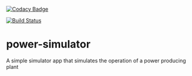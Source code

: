 [![Codacy Badge](https://api.codacy.com/project/badge/Grade/83364a10ed534f6e8961564d4877a039)](https://www.codacy.com/app/joesan/power-simulator?utm_source=github.com&amp;utm_medium=referral&amp;utm_content=joesan/power-simulator&amp;utm_campaign=Badge_Grade)

[![Build Status](https://travis-ci.org/joesan/power-simulator.svg?branch=master)](https://travis-ci.org/joesan/power-simulator)

# power-simulator
A simple simulator app that simulates the operation of a power producing plant

